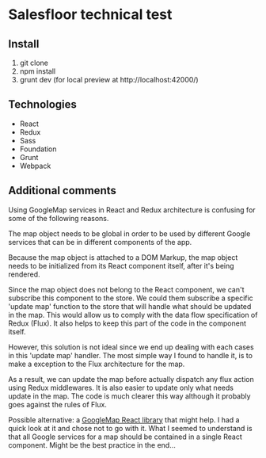 # Salesfloor technical test

## Install
1. git clone
2. npm install
3. grunt dev (for local preview at http://localhost:42000/)

## Technologies
* React
* Redux
* Sass
* Foundation
* Grunt
* Webpack

## Additional comments
Using GoogleMap services in React and Redux architecture is confusing for some of the following reasons.

The map object needs to be global in order to be used by different Google services that can be in different components of the app.

Because the map object is attached to a DOM Markup, the map object needs to be initialized from its React component itself, after it's being rendered.

Since the map object does not belong to the React component, we can't subscribe this component to the store. We could them subscribe a specific 'update map' function to the store that will handle what should be updated in the map. This would allow us to comply with the data flow specification of Redux (Flux). It also helps to keep this part of the code in the component itself.

However, this solution is not ideal since we end up dealing with each cases in this 'update map' handler. The most simple way I found to handle it, is to make a exception to the Flux architecture for the map.

As a result, we can update the map before actually dispatch any flux action using Redux middlewares. It is also easier to update only what needs update in the map. The code is much clearer this way although it probably goes against the rules of Flux.

Possible alternative: a [GoogleMap React library](https://github.com/tomchentw/react-google-maps) that might help. I had a quick look at it and chose not to go with it. What I seemed to understand is that all Google services for a map should be contained in a single React component. Might be the best practice in the end...
